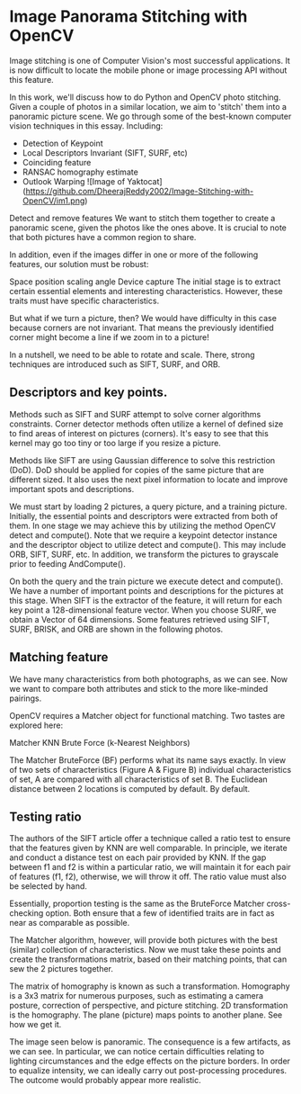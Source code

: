 # Image Panorama Stitching with OpenCV

Image stitching is one of Computer Vision's most successful applications. It is now difficult to locate the mobile phone or image processing API without this feature.

In this work, we'll discuss how to do Python and OpenCV photo stitching. Given a couple of photos in a similar location, we aim to 'stitch' them into a panoramic picture scene.
We go through some of the best-known computer vision techniques in this essay. Including:

* Detection of Keypoint
* Local Descriptors Invariant (SIFT, SURF, etc)
* Coinciding feature
* RANSAC homography estimate
* Outlook Warping
![Image of Yaktocat] (https://github.com/DheerajReddy2002/Image-Stitching-with-OpenCV/im1.png)
 

Detect and remove features
We want to stitch them together to create a panoramic scene, given the photos like the ones above. It is crucial to note that both pictures have a common region to share.

In addition, even if the images differ in one or more of the following features, our solution must be robust:

Space position scaling angle
Device capture
The initial stage is to extract certain essential elements and interesting characteristics. However, these traits must have specific characteristics.


But what if we turn a picture, then? We would have difficulty in this case because corners are not invariant. That means the previously identified corner might become a line if we zoom in to a picture!


In a nutshell, we need to be able to rotate and scale. There, strong techniques are introduced such as SIFT, SURF, and ORB.

## Descriptors and key points.

Methods such as SIFT and SURF attempt to solve corner algorithms constraints. Corner detector methods often utilize a kernel of defined size to find areas of interest on pictures (corners). It's easy to see that this kernel may go too tiny or too large if you resize a picture.

Methods like SIFT are using Gaussian difference to solve this restriction (DoD). DoD should be applied for copies of the same picture that are different sized. It also uses the next pixel information to locate and improve important spots and descriptions.

We must start by loading 2 pictures, a query picture, and a training picture. Initially, the essential points and descriptors were extracted from both of them. In one stage we may achieve this by utilizing the method OpenCV detect and compute(). Note that we require a keypoint detector instance and the descriptor object to utilize detect and compute(). This may include ORB, SIFT, SURF, etc. In addition, we transform the pictures to grayscale prior to feeding AndCompute().

On both the query and the train picture we execute detect and compute(). We have a number of important points and descriptions for the pictures at this stage. When SIFT is the extractor of the feature, it will return for each key point a 128-dimensional feature vector. When you choose SURF, we obtain a Vector of 64 dimensions. Some features retrieved using SIFT, SURF, BRISK, and ORB are shown in the following photos.


 

 

 

 

## Matching feature

We have many characteristics from both photographs, as we can see. Now we want to compare both attributes and stick to the more like-minded pairings.

OpenCV requires a Matcher object for functional matching. Two tastes are explored here:

Matcher KNN Brute Force (k-Nearest Neighbors)

The Matcher BruteForce (BF) performs what its name says exactly. In view of two sets of characteristics (Figure A & Figure B) individual characteristics of set, A are compared with all characteristics of set B. The Euclidean distance between 2 locations is computed by default. By default.

## Testing ratio

The authors of the SIFT article offer a technique called a ratio test to ensure that the features given by KNN are well comparable. In principle, we iterate and conduct a distance test on each pair provided by KNN. If the gap between f1 and f2 is within a particular ratio, we will maintain it for each pair of features (f1, f2), otherwise, we will throw it off. The ratio value must also be selected by hand.

Essentially, proportion testing is the same as the BruteForce Matcher cross-checking option. Both ensure that a few of identified traits are in fact as near as comparable as possible.



 
 


The Matcher algorithm, however, will provide both pictures with the best (similar) collection of characteristics. Now we must take these points and create the transformations matrix, based on their matching points, that can sew the 2 pictures together.


The matrix of homography is known as such a transformation. Homography is a 3x3 matrix for numerous purposes, such as estimating a camera posture, correction of perspective, and picture stitching. 2D transformation is the homography. The plane (picture) maps points to another plane. See how we get it.


The image seen below is panoramic. The consequence is a few artifacts, as we can see. In particular, we can notice certain difficulties relating to lighting circumstances and the edge effects on the picture borders. In order to equalize intensity, we can ideally carry out post-processing procedures. The outcome would probably appear more realistic.

